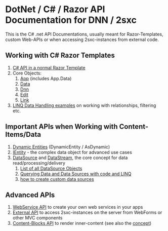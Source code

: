# DotNet / C# / Razor API Documentation for DNN / 2sxc

This is the C# .net API Documentations, usually meant for Razor-Templates, custom Web-APIs or when accessing 2sxc-instances from external code.

## Working with C# Razor Templates
1. [C# API in a normal Razor Template](Razor-Templates)
1. Core Objects:
    1. [App](Razor-App) (includes App.Data)
    1. [Data](Razor-Data)
    1. [Dnn](Razor-Dnn)
    1. [Edit](Razor-Edit)
    1. [Link](Razor-Link)
1. [LINQ Data Handling examples](DotNet-Query-Linq) on working with relationships, filtering etc.

## Important APIs when Working with Content-Items/Data
1. [Dynamic Entities](DotNet-DynamicEntity) (DynamicEntity / AsDynamic)
1. [IEntity](DotNet-Entity) - the complex data object for advanced use cases
1. [DataSource](DotNet-DataSource) and [DataStream](DotNet-DataStream), the core concept for data read/processing/delivery
    1. [List of all DataSource Objects](DotNet-DataSources-All)
    2. [Querying Data and Data Sources with code and LINQ](DotNet-Query-Linq)
    3. [how to create custom data sources](http://2sxc.org/en/blog/post/new-2sxc7-create-your-own-custom-datasource-for-visual-query)

## Advanced APIs
1. [WebService API](DotNet-WebApi) to create your own web services in your apps
1. [External API](DotNet-External-Use) to access 2sxc-instances on the server from WebForms or other MVC components
1. [Content-Blocks API](Razor-Content-Blocks) to render inner-content (see also the [concept](Concept-Inner-Content))



[//]: # "The following lines are a list of links used in this page, referenced from above"
[CustomizeData]:Razor-SexyContentWebPage.CustomizeData
[InstancePurpose]:Razor-SexyContentWebPage.InstancePurpose
[CustomizeSearch]:Razor-SexyContentWebPage.CustomizeSearch